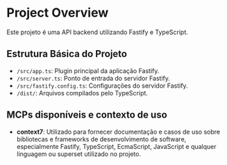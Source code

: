 
# Project Overview

Este projeto é uma API backend utilizando Fastify e TypeScript.

## Estrutura Básica do Projeto

- `/src/app.ts`: Plugin principal da aplicação Fastify.
- `/src/server.ts`: Ponto de entrada do servidor Fastify.
- `/src/fastify.config.ts`: Configurações do servidor Fastify.
- `/dist/`: Arquivos compilados pelo TypeScript.

## MCPs disponíveis e contexto de uso

- **context7**: Utilizado para fornecer documentação e casos de uso sobre bibliotecas e frameworks de desenvolvimento de software, especialmente Fastify, TypeScript, EcmaScript, JavaScript e qualquer linguagem ou superset utilizado no projeto.

